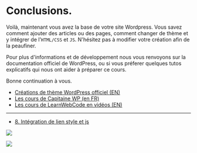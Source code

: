 # Conclusions.

Voilà, maintenant vous avez la base de votre site Wordpress. Vous savez comment ajouter des articles ou des pages, comment changer de thème et y intégrer de l'`HTML/CSS` et `JS`. N'hésitez pas à modifier votre création afin de la peaufiner.

Pour plus d'informations et de développement nous vous renvoyons sur la documentation officiel de WordPress, ou si vous préferer quelques tutos explicatifs qui nous ont aider à préparer ce cours.

Bonne continuation à vous.

- [Créations de thème WordPress officiel (EN)](https://developer.wordpress.org/themes/getting-started/)
- [Les cours de Capitaine WP (en FR)](https://capitainewp.io/formations/developper-theme-wordpress/)
- [Les cours de LearnWebCode en vidéos (EN)](https://www.youtube.com/watch?v=FVqzKAUsM68&ab_channel=LearnWebCode)

---

- [8. Intégration de lien style et js](./08-Style-&-js.md)

![](https://media.giphy.com/media/IwAZ6dvvvaTtdI8SD5/giphy.gif)

![](https://c.tenor.com/rruInRCHwfwAAAAM/kaamelott-marre.gif)
